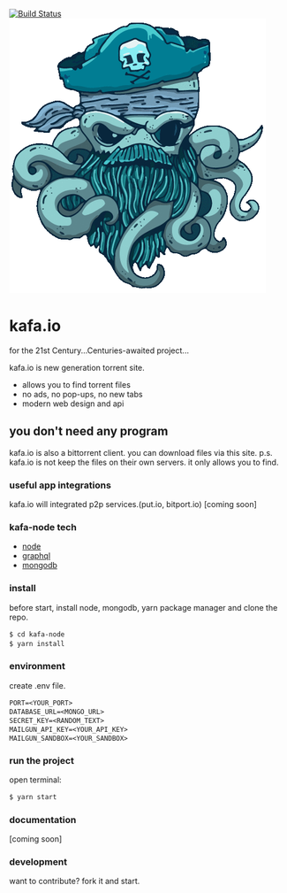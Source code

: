 [![Build Status](https://travis-ci.org/cemkiy/kafa-node.svg?branch=master)](https://travis-ci.org/cemkiy/kafa-node)
![alt text](https://github.com/cemkiy/kafa-react/blob/master/src/logo.gif)

# kafa.io
for the 21st Century...Centuries-awaited project...

kafa.io is new generation torrent site.

  - allows you to find torrent files
  - no ads, no pop-ups, no new tabs
  - modern web design and api

## you don't need any program

kafa.io is also a bittorrent client. you can download files via this site.
p.s. kafa.io is not keep the files on their own servers. it only allows you to find.  

### useful app integrations

kafa.io will integrated p2p services.(put.io, bitport.io) [coming soon]

### kafa-node tech

 - [node](https://nodejs.org/)
 - [graphql](http://graphql.org/)
 - [mongodb](https://www.mongodb.com/)

### install

before start, install node, mongodb, yarn package manager and clone the repo.

```sh
$ cd kafa-node
$ yarn install
```

### environment

create .env file.

    PORT=<YOUR_PORT>
    DATABASE_URL=<MONGO_URL>
    SECRET_KEY=<RANDOM_TEXT>
    MAILGUN_API_KEY=<YOUR_API_KEY>
    MAILGUN_SANDBOX=<YOUR_SANDBOX>

### run the project
open terminal:

```sh
$ yarn start
```

### documentation

[coming soon]

### development

want to contribute?
fork it and start.
